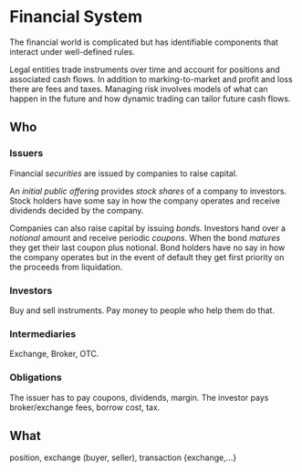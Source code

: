 # Financial System

The financial world is complicated but has identifiable components that interact under well-defined rules.

Legal entities trade instruments over time and account for positions and associated cash flows.
In addition to marking-to-market and profit and loss there are fees and taxes.
Managing risk involves models of what can happen in the future and how
dynamic trading can tailor future cash flows.

## Who

### Issuers

Financial _securities_ are issued by companies to raise capital.

An _initial public offering_ provides _stock shares_ of a company to investors.
Stock holders have some say in how the company operates and receive dividends decided by the company.

Companies can also raise capital by issuing _bonds_. Investors hand over a _notional_
amount and receive periodic _coupons_. When the bond _matures_ they get their last
coupon plus notional. Bond holders have no say in how the company operates but
in the event of default they get first priority on the proceeds from liquidation.

### Investors

Buy and sell instruments. Pay money to people who help them do that.

### Intermediaries

Exchange, Broker, OTC.

### Obligations

The issuer has to pay coupons, dividends, margin. The investor pays broker/exchange fees, borrow cost, tax.

## What

position, exchange (buyer, seller), transaction {exchange,...}

